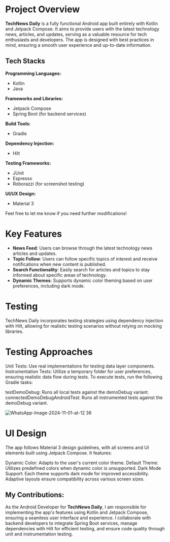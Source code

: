 # Project Overview
**TechNews Daily** is a fully functional Android app built entirely with Kotlin and Jetpack Compose. It aims to provide users with the latest technology news, articles, and updates, serving as a valuable resource for tech enthusiasts and developers. The app is designed with best practices in mind, ensuring a smooth user experience and up-to-date information.

## Tech Stacks

**Programming Languages:**  
- Kotlin  
- Java  

**Frameworks and Libraries:**  
- Jetpack Compose  
- Spring Boot (for backend services)  

**Build Tools:**  
- Gradle  

**Dependency Injection:**  
- Hilt  

**Testing Frameworks:**  
- JUnit  
- Espresso  
- Roborazzi (for screenshot testing)  

**UI/UX Design:**  
- Material 3  

Feel free to let me know if you need further modifications!

# Key Features
- **News Feed**: Users can browse through the latest technology news articles and updates.
- **Topic Follow**: Users can follow specific topics of interest and receive notifications when new content is published.
- **Search Functionality**: Easily search for articles and topics to stay informed about specific areas of technology.
- **Dynamic Themes**: Supports dynamic color theming based on user preferences, including dark mode.

# Testing
TechNews Daily incorporates testing strategies using dependency injection with Hilt, allowing for realistic testing scenarios without relying on mocking libraries.

# Testing Approaches
Unit Tests: Use real implementations for testing data layer components.
Instrumentation Tests: Utilize a temporary folder for user preferences, ensuring realistic data flow during tests.
To execute tests, run the following Gradle tasks:

testDemoDebug: Runs all local tests against the demoDebug variant.
connectedDemoDebugAndroidTest: Runs all instrumented tests against the demoDebug variant.

![WhatsApp-Image-2024-11-01-at-12 36](https://github.com/user-attachments/assets/4fab747f-e5cf-43fd-b719-d58dee6809d4)


# UI Design
The app follows Material 3 design guidelines, with all screens and UI elements built using Jetpack Compose. It features:

Dynamic Color: Adapts to the user's current color theme.
Default Theme: Utilizes predefined colors when dynamic color is unsupported.
Dark Mode Support: Each theme supports dark mode for improved accessibility.
Adaptive layouts ensure compatibility across various screen sizes.

## My Contributions:
As the Android Developer for **TechNews Daily**, I am responsible for implementing the app's features using Kotlin and Jetpack Compose, ensuring a seamless user interface and experience. I collaborate with backend developers to integrate Spring Boot services, manage dependencies with Hilt for efficient testing, and ensure code quality through unit and instrumentation testing.
